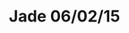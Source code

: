 ---
title: Jade 06/02/15
pdf_path: /pdf/Lewis Fredericks - Lookbook Jade Collection 6-2-15.pdf
slider-delay-ms: 7000
images:
  - img_path: /img/lb3-1.jpg
  - img_path: /img/lb3-2.jpg
  - img_path: /img/lb3-3.jpg
  - img_path: /img/lb3-4.jpg
---